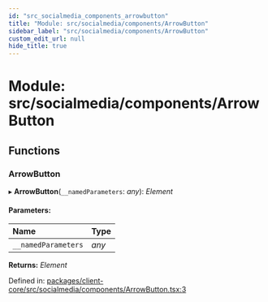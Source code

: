 ```yaml
---
id: "src_socialmedia_components_arrowbutton"
title: "Module: src/socialmedia/components/ArrowButton"
sidebar_label: "src/socialmedia/components/ArrowButton"
custom_edit_url: null
hide_title: true
---
```


# Module: src/socialmedia/components/ArrowButton

## Functions

### ArrowButton

▸ **ArrowButton**(`__namedParameters`: *any*): *Element*

#### Parameters:

| Name | Type |
| :------ | :------ |
| `__namedParameters` | *any* |

**Returns:** *Element*

Defined in: [packages/client-core/src/socialmedia/components/ArrowButton.tsx:3](https://github.com/xr3ngine/xr3ngine/blob/7e8e151f1/packages/client-core/src/socialmedia/components/ArrowButton.tsx#L3)
